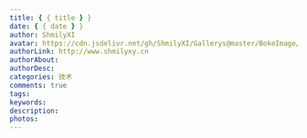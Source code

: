```yaml
---
title: { { title } }
date: { { date } }
author: ShmilyXI
avatar: https://cdn.jsdelivr.net/gh/ShmilyXI/Gallerys@master/BokeImage/images/avatar.jpg
authorLink: http://www.shmilyxy.cn
authorAbout:
authorDesc:
categories: 技术
comments: true
tags:
keywords:
description:
photos:
---
```

